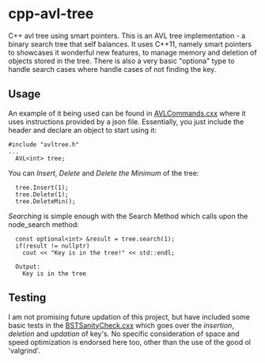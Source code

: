 # cpp-avl-tree
C++ avl tree using smart pointers. 
This is an AVL tree implementation - a binary search tree that self balances. It uses C++11, namely smart pointers to showcases it wonderful new features, to manage memory and deletion of objects stored in the tree. There is also a very basic "optiona" type to handle search cases where handle cases of not finding the key. 

## Usage ##
An example of it being used can be found in [AVLCommands.cxx](AVLCommands.cxx) where it uses instructions provided by a json file. 
Essentially, you just include the header and declare an object to start using it:
```
#include "avltree.h"
...
  AVL<int> tree;
```

You can *Insert*, *Delete* and *Delete the Minimum* of the tree:
```
  tree.Insert(1);
  tree.Delete(1);
  tree.DeleteMin();
  ```
*Searching* is simple enough with the Search Method which calls upon the node_search method:
```
  const optional<int> &result = tree.search(1);
  if(result != nullptr)
    cout << "Key is in the tree!" << std::endl;
   
  Output:
    Key is in the tree
 ```
 
 ## Testing ##
 I am not promising future updation of this project, but have included some basic tests in the [BSTSanityCheck.cxx](BSTSanityCheck.cxx) which goes over the *insertion*, *deletion* and *updation* of key's. No specific consideration of space and speed optimization is endorsed here too, other than the use of the good ol 'valgrind'.
 
